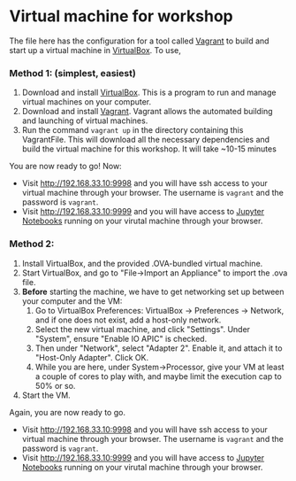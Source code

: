 # Virtual machine for workshop

The file here has the configuration for a tool called [Vagrant](https://www.vagrantup.com) to build and start up a
virtual machine in [VirtualBox](https://www.virtualbox.org).  To use,

### Method 1: (simplest, easiest)

1. Download and install [VirtualBox](https://www.virtualbox.org).  This is a program to run and manage virtual machines on your computer.
1. Download and install [Vagrant](https://www.vagrantup.com).  Vagrant allows the automated building and launching of virtual machines.
3. Run the command `vagrant up` in the directory containing this VagrantFile.  This will download all the necessary dependencies and build the virtual machine for this workshop.  It will take ~10-15 minutes

You are now ready to go!  Now:

* Visit http://192.168.33.10:9998 and you will have ssh access to your virtual machine through your browser.  The username is `vagrant` and the password is `vagrant`.
* Visit http://192.168.33.10:9999 and you will have access to [Jupyter Notebooks](http://jupyter.org) running on your virutal machine through your browser.

### Method 2: 

1. Install VirtualBox, and the provided .OVA-bundled virtual machine.
2. Start VirtualBox, and go to "File->Import an Appliance" to import the .ova file.
3. **Before** starting the machine,  we have to get networking set up between your computer and the VM:
    1. Go to VirtualBox Preferences: VirtualBox -> Preferences -> Network, and if one does not exist, add a host-only network.
    2. Select the new virtual machine, and click "Settings".  Under "System", ensure "Enable IO APIC" is checked.
    3. Then under "Network", select "Adapter 2".  Enable it, and attach it to "Host-Only Adapter".  Click OK.
    4. While you are here, under System->Processor, give your VM at least a couple of cores to play with, and maybe limit the execution cap to 50% or so.
4. Start the VM. 

Again, you are now ready to go.

* Visit http://192.168.33.10:9998 and you will have ssh access to your virtual machine through your browser.  The username is `vagrant` and the password is `vagrant`.
* Visit http://192.168.33.10:9999 and you will have access to [Jupyter Notebooks](http://jupyter.org) running on your virutal machine through your browser.
